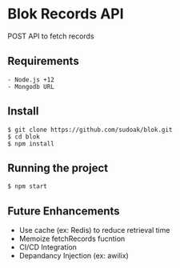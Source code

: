 # Blok Records API

POST API to fetch records 

## Requirements
    - Node.js +12
    - Mongodb URL

## Install

    $ git clone https://github.com/sudoak/blok.git
    $ cd blok
    $ npm install

## Running the project

    $ npm start

## Future Enhancements
- Use cache (ex: Redis) to reduce retrieval time
- Memoize fetchRecords fucntion
- CI/CD Integration
- Depandancy Injection (ex: awilix)
